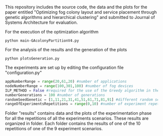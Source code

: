 This repository includes the source code, the data and the plots for the paper entitled "Optimizing fog colony layout and service placement through genetic algorithms and hierarchical clustering" and submitted to Journal of Systems Architecture for evaluation.



For the execution of the optimization algorithm

```
python main-GAcolonyPartitionV4.py
```

For the analysis of the results and the generation of the plots

```
python plotsGeneration.py
```

The experiments are set up by editing the configuration file "configuration.py"

```python
appNumberRange = range(20,61,20) #number of applications
nodeNumberRange = range(100,301,100) #number of fog devices
ILP_METHOD = False #required for the use of the Greedy algorithm in the service placement phase
numberGenerations = 100 #number of generations
randomSeedGenetic = [1,11,21,31,41,51,61,71,81,91] #different random seeds for each experiment repetition
rangeOfExperimentsRepetitions = range(0,10) #number of experiment repetitions for each experimental scenario
```

Folder "results" contains data and the plots of the experimentation phase for all the repetitions of all the experiments scenarios. These results are organized in folder. Each folder contains the results of one of the 10 repetitions of one of the 9 experiment scenarios.

